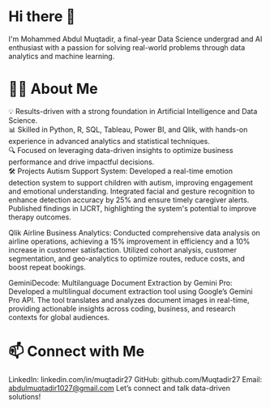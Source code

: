 # Hi there 👋
I'm Mohammed Abdul Muqtadir, a final-year Data Science undergrad and AI enthusiast with a passion for solving real-world problems through data analytics and machine learning.   

# 👨‍💻 About Me
💡 Results-driven with a strong foundation in Artificial Intelligence and Data Science.    
📊 Skilled in Python, R, SQL, Tableau, Power BI, and Qlik, with hands-on experience in advanced analytics and statistical techniques.   
🔍 Focused on leveraging data-driven insights to optimize business performance and drive impactful decisions.   
🛠️ Projects
Autism Support System: Developed a real-time emotion detection system to support children with autism, improving engagement and emotional understanding. Integrated facial and gesture recognition to enhance detection accuracy by 25% and ensure timely caregiver alerts. Published findings in IJCRT, highlighting the system's potential to improve therapy outcomes.       

Qlik Airline Business Analytics: Conducted comprehensive data analysis on airline operations, achieving a 15% improvement in efficiency and a 10% increase in customer satisfaction. Utilized cohort analysis, customer segmentation, and geo-analytics to optimize routes, reduce costs, and boost repeat bookings.       

GeminiDecode: Multilanguage Document Extraction by Gemini Pro: Developed a multilingual document extraction tool using Google’s Gemini Pro API. The tool translates and analyzes document images in real-time, providing actionable insights across coding, business, and research contexts for global audiences.    

# 📫 Connect with Me
LinkedIn: linkedin.com/in/muqtadir27
GitHub: github.com/Muqtadir27
Email: abdulmuqtadir1027@gmail.com
Let’s connect and talk data-driven solutions!

